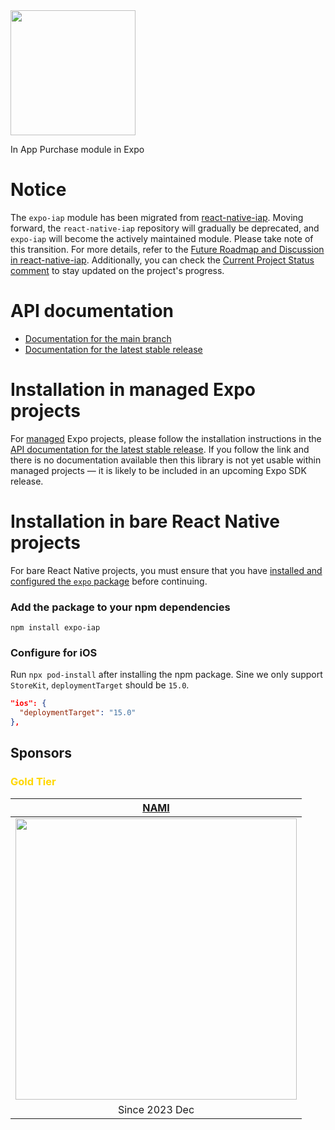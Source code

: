 <img src="https://github.com/user-attachments/assets/f51a4b1b-b257-47bf-afe7-5ef8692f0594" height="200"/>

In App Purchase module in Expo

# Notice

The `expo-iap` module has been migrated from [react-native-iap](https://github.com/dooboolab/react-native-iap). Moving forward, the `react-native-iap` repository will gradually be deprecated, and `expo-iap` will become the actively maintained module. Please take note of this transition. For more details, refer to the [Future Roadmap and Discussion in react-native-iap](https://github.com/dooboolab-community/react-native-iap/discussions/2754). Additionally, you can check the [Current Project Status comment](https://github.com/dooboolab-community/react-native-iap/discussions/2754#discussioncomment-10510249) to stay updated on the project's progress.

# API documentation

- [Documentation for the main branch](https://github.com/expo/expo/blob/main/docs/pages/versions/unversioned/sdk/iap.md)
- [Documentation for the latest stable release](https://docs.expo.dev/versions/latest/sdk/iap/)

# Installation in managed Expo projects

For [managed](https://docs.expo.dev/archive/managed-vs-bare/) Expo projects, please follow the installation instructions in the [API documentation for the latest stable release](#api-documentation). If you follow the link and there is no documentation available then this library is not yet usable within managed projects &mdash; it is likely to be included in an upcoming Expo SDK release.

# Installation in bare React Native projects

For bare React Native projects, you must ensure that you have [installed and configured the `expo` package](https://docs.expo.dev/bare/installing-expo-modules/) before continuing.

### Add the package to your npm dependencies

```
npm install expo-iap
```

### Configure for iOS

Run `npx pod-install` after installing the npm package. Sine we only support `StoreKit`, `deploymentTarget` should be `15.0`.

```json
"ios": {
  "deploymentTarget": "15.0"
},
```

## Sponsors

### <p style="color: gold;">Gold Tier</p>

| [NAMI](https://namiml.com) |
| :-: |
| <a href="https://namiml.com"><img src="https://github.com/dooboolab-community/react-native-iap/assets/27461460/89d71f61-bb73-400a-83bd-fe0f96eb726e" width="450"/></a> |
| Since 2023 Dec |
